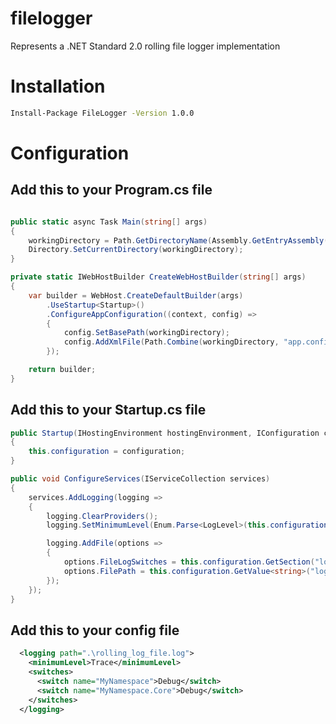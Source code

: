 # filelogger
Represents a .NET Standard 2.0 rolling file logger implementation

# Installation
```cmd
Install-Package FileLogger -Version 1.0.0
```

# Configuration

## Add this to your Program.cs file
```C#

public static async Task Main(string[] args)
{
	workingDirectory = Path.GetDirectoryName(Assembly.GetEntryAssembly().Location);
	Directory.SetCurrentDirectory(workingDirectory);
}

private static IWebHostBuilder CreateWebHostBuilder(string[] args)
{
	var builder = WebHost.CreateDefaultBuilder(args)
		.UseStartup<Startup>()
		.ConfigureAppConfiguration((context, config) =>
		{
			config.SetBasePath(workingDirectory);
			config.AddXmlFile(Path.Combine(workingDirectory, "app.config"), false, true);
		});

	return builder;
}
```

## Add this to your Startup.cs file
```C#
public Startup(IHostingEnvironment hostingEnvironment, IConfiguration configuration, ILogger<Startup> logger)
{
    this.configuration = configuration;
}

public void ConfigureServices(IServiceCollection services)
{
	services.AddLogging(logging =>
	{
		logging.ClearProviders();
		logging.SetMinimumLevel(Enum.Parse<LogLevel>(this.configuration.GetValue<string>("logging:minimumLevel")));

		logging.AddFile(options =>
		{
			options.FileLogSwitches = this.configuration.GetSection("logging:switches:switch").GetChildren().Select(c => new FileLogSwitch(c.Key, Enum.Parse<LogLevel>(c.Value)));
			options.FilePath = this.configuration.GetValue<string>("logging:path");
		});
	});
}

```

## Add this to your config file
```xml
  <logging path=".\rolling_log_file.log">
    <minimumLevel>Trace</minimumLevel>
    <switches>
      <switch name="MyNamespace">Debug</switch>
      <switch name="MyNamespace.Core">Debug</switch>
    </switches>
  </logging>
```
